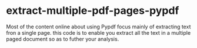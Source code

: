 # extract-multiple-pdf-pages-pypdf
Most of the content online  about using Pypdf focus mainly of  extracting text fron  a single page.
this code is to enable you extract all the text in a  multiple paged document so as to  futher your  analysis.
